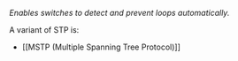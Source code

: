 _Enables switches to detect and prevent loops automatically._

A variant of STP is:
- [[MSTP (Multiple Spanning Tree Protocol)]]